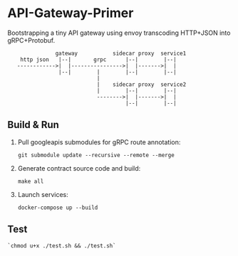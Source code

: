 # API-Gateway-Primer

Bootstrapping a tiny API gateway using envoy transcoding HTTP+JSON into gRPC+Protobuf.

                   gateway           sidecar proxy  service1
        http json   |--|       grpc      |--|        |--|
       ------------>|  |---------------->|  |------->|  |
                    |--|        |        |--|        |--|
                                |
                                |    sidecar proxy  service2
                                |        |--|        |--|
                                -------->|  |------->|  |
                                         |--|        |--|

## Build & Run

1. Pull googleapis submodules for gRPC route annotation:

    `git submodule update --recursive --remote --merge`

2. Generate contract source code and build:

    `make all`

3. Launch services:

    `docker-compose up --build`

## Test

    `chmod u+x ./test.sh && ./test.sh`
